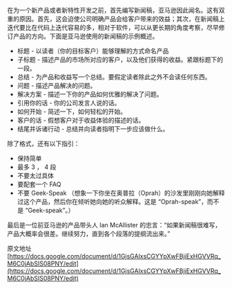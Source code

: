 在为一个新产品或者新特性开发之前，首先编写新闻稿，亚马逊因此闻名。这有双重的原因。首先，这会迫使公司明确产品会给客户带来的效益；其次，在新闻稿上迭代要比在代码上迭代容易的多，相对于软件，可以从更长期的角度考察，尽早修订产品的方向。下面是亚马逊使用的新闻稿的示例概述。

* 标题 - 以读者（你的目标客户）能够理解的方式命名产品
* 子标题 - 描述产品的市场所对应的客户，以及他们获得的收益。紧跟标题下的一段。
* 总结 - 为产品和收益写一个总结。要假定读者除此之外不会读任何东西。
* 问题 - 描述产品解决的问题。
* 解决方案 - 描述一下你的产品如何优雅的解决了问题。
* 引用你的话 - 你的公司发言人说的话。
* 如何开始 - 简述一下，如何轻松的开始。
* 客户的话 - 假想客户对于收益体验的描述的话。
* 结尾并诉诸行动 - 总结并向读者指明下一步应该做什么。

除了格式，还有以下指引：

* 保持简单
* 最多 3 ， 4 段
* 不要太过具体
* 要配套一个 FAQ
* 不要 Geek-Speak （想象一下你坐在奥普拉（Oprah）的沙发里刚刚向她解释过这个产品，然后你在倾听她向她的听众解释。这是 “Oprah-speak”，而不是 “Geek-speak”。）

最后是一位前亚马逊的产品带头人 Ian McAllister 的忠言：“如果新闻稿很难写，产品大概率会很差。继续努力，直到各个段落的提纲流出来。”

原文地址[https://docs.google.com/document/d/1GjsGAlxsCGYYpXwFBjiExHGVVRq_M6C0jAbSIS08PNY/edit](https://docs.google.com/document/d/1GjsGAlxsCGYYpXwFBjiExHGVVRq_M6C0jAbSIS08PNY/edit)

